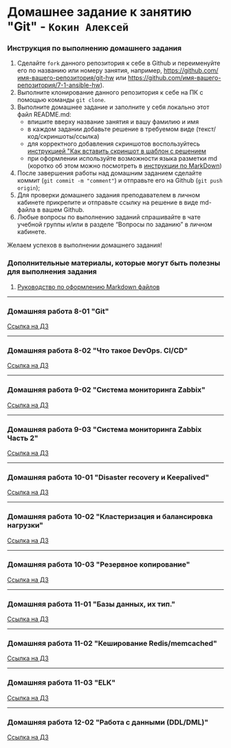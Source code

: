 # Домашнее задание к занятию "Git" - `Кокин Алексей`


### Инструкция по выполнению домашнего задания

   1. Сделайте `fork` данного репозитория к себе в Github и переименуйте его по названию или номеру занятия, например, https://github.com/имя-вашего-репозитория/git-hw или  https://github.com/имя-вашего-репозитория/7-1-ansible-hw).
   2. Выполните клонирование данного репозитория к себе на ПК с помощью команды `git clone`.
   3. Выполните домашнее задание и заполните у себя локально этот файл README.md:
      - впишите вверху название занятия и вашу фамилию и имя
      - в каждом задании добавьте решение в требуемом виде (текст/код/скриншоты/ссылка)
      - для корректного добавления скриншотов воспользуйтесь [инструкцией "Как вставить скриншот в шаблон с решением](https://github.com/netology-code/sys-pattern-homework/blob/main/screen-instruction.md)
      - при оформлении используйте возможности языка разметки md (коротко об этом можно посмотреть в [инструкции  по MarkDown](https://github.com/netology-code/sys-pattern-homework/blob/main/md-instruction.md))
   4. После завершения работы над домашним заданием сделайте коммит (`git commit -m "comment"`) и отправьте его на Github (`git push origin`);
   5. Для проверки домашнего задания преподавателем в личном кабинете прикрепите и отправьте ссылку на решение в виде md-файла в вашем Github.
   6. Любые вопросы по выполнению заданий спрашивайте в чате учебной группы и/или в разделе “Вопросы по заданию” в личном кабинете.
   
Желаем успехов в выполнении домашнего задания!
   
### Дополнительные материалы, которые могут быть полезны для выполнения задания
1. [Руководство по оформлению Markdown файлов](https://gist.github.com/Jekins/2bf2d0638163f1294637#Code)

---

### Домашняя работа 8-01 "Git"
[Ссылка на ДЗ](https://github.com/KokinAlexey/all-hw/blob/main/hw-08-01-git/README.md)

---

### Домашняя работа 8-02 "Что такое DevOps. CI/CD"
[Ссылка на ДЗ](https://github.com/KokinAlexey/all-hw/blob/main/hw-08-02-jenkins/README.md)

---

### Домашняя работа 9-02 "Система мониторинга Zabbix"
[Ссылка на ДЗ](https://github.com/KokinAlexey/all-hw/blob/main/hw-09-02-zabbix/README.md)

---

### Домашняя работа 9-03 "Система мониторинга Zabbix Часть 2"
[Ссылка на ДЗ](https://github.com/KokinAlexey/all-hw/blob/main/hw-09-03-zabbix/README.md)

---

### Домашняя работа 10-01 "Disaster recovery и Keepalived"
[Ссылка на ДЗ](https://github.com/KokinAlexey/all-hw/blob/main/hw-10-01-keepalived/README.md)

---

### Домашняя работа 10-02 "Кластеризация и балансировка нагрузки"
[Ссылка на ДЗ](https://github.com/KokinAlexey/all-hw/blob/main/hw-10-02-haproxy/README.md)

---

### Домашняя работа 10-03 "Резервное копирование"
[Ссылка на ДЗ](https://github.com/KokinAlexey/all-hw/blob/main/hw-10-03-backup/README.md)

---

### Домашняя работа 11-01 "Базы данных, их тип."
[Ссылка на ДЗ](https://github.com/KokinAlexey/all-hw/blob/main/hw-11-01-db/README.md)

---

### Домашняя работа 11-02 "Кеширование Redis/memcached"
[Ссылка на ДЗ](https://github.com/KokinAlexey/all-hw/blob/main/hw-11-02-redis/README.md)

---

### Домашняя работа 11-03 "ELK"
[Ссылка на ДЗ](https://github.com/KokinAlexey/all-hw/blob/main/hw-11-03-elk/README.md)

---

### Домашняя работа 12-02 "Работа с данными (DDL/DML)"
[Ссылка на ДЗ](https://github.com/KokinAlexey/all-hw/blob/main/hw-12-02-mysql/README.md)
